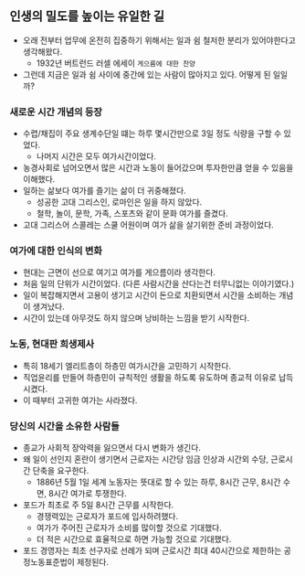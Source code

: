 ## 인생의 밀도를 높이는 유일한 길

- 오래 전부터 업무에 온전히 집중하기 위해서는 일과 쉼 철저한 분리가 있어야한다고 생각해왔다.
  - 1932년 버트런드 러셀 에세이 `게으름에 대한 찬양`
- 그런데 지금은 일과 쉼 사이에 중간에 있는 사람이 많아지고 있다. 어떻게 된 일일까?

### 새로운 시간 개념의 등장

- 수렵/채집이 주요 생계수단일 떄는 하루 몇시간만으로 3일 정도 식량을 구할 수 있었다.
  - 나머지 시간은 모두 여가시간이었다.
- 농경사회로 넘어오면서 많은 시간과 노동이 들어갔으며 투자한만큼 얻을 수 있음을 이해했다.
- 일하는 삶보다 여가를 즐기는 삶이 더 귀중해졌다.
  - 성공한 고대 그리스인, 로마인은 일을 하지 않았다.
  - 철학, 놀이, 문학, 가족, 스포츠와 같이 문화 여가를 즐겼다.
- 고대 그리스어 스콜레는 스쿨 어원이며 여가 삶을 살기위한 준비 과정이었다.

### 여가에 대한 인식의 변화

- 현대는 근면이 선으로 여기고 여가를 게으름이라 생각한다.
- 처음 일의 단위가 시간이었다. (다른 사람시간을 산다는건 터무니없는 이야기였다.)
- 일이 복잡해지면서 고용이 생기고 시간이 돈으로 치환되면서 시간을 소비하는 개념이 생겨났다.
- 시간이 있는데 아무것도 하지 않으며 낭비하는 느낌을 받기 시작한다.

### 노동, 현대판 희생제사

- 특히 18세기 엘리트층이 하층민 여가시간을 고민하기 시작한다.
- 직업윤리를 만들어 하층민이 규칙적인 생활을 하도록 유도하며 종교적 이유로 납득시켰다.
- 이 때부터 고귀한 여가는 사라졌다.

### 당신의 시간을 소유한 사람들

- 종교가 사회적 장악력을 잃으면서 다시 변화가 생긴다.
- 왜 일이 선인지 혼란이 생기면서 근로자는 시간당 임금 인상과 시간외 수당, 근로시간 단축을 요구한다.
  - 1886년 5월 1일 세계 노동자는 뜻대로 할 수 있는 하루, 8시간 근무, 8시간 수면, 8시간 여가로 투쟁한다.
- 포드가 최초로 주 5일 8시간 근무를 시작한다.
  - 경쟁력있는 근로자가 포드에 입사하려했다.
  - 여가가 주어진 근로자가 소비를 많이할 것으로 기대했다.
  - 더 적은 시간으로 효율적으로 하면 가능할 것으로 기대했다.
- 포드 경영자는 최초 선구자로 선례가 되며 근로시간 최대 40시간으로 제한하는 공정노동표준법이 제정된다.
